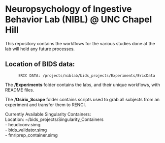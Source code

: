 # Neuropsychology of Ingestive Behavior Lab (NIBL) @  UNC Chapel Hill

This repository contains the workflows for the various studies done at the lab will hold any future processes.

## Location of BIDS data:
          ERIC DATA: /projects/niblab/bids_projects/Experiments/EricData



The **/Experiments** folder contains the labs, and their unique workflows, with README files.


The **/Osirix_Scrape** folder contains scripts used to grab all subjects from an experiment and transfer them to RENCI.

Currently Available Singularity Containers: <br>
Location: ~/bids_projects/Singularity_Containers <br>
    - heudiconv.simg <br>
    - bids_validator.simg <br>
    - fmriprep_container.simg
